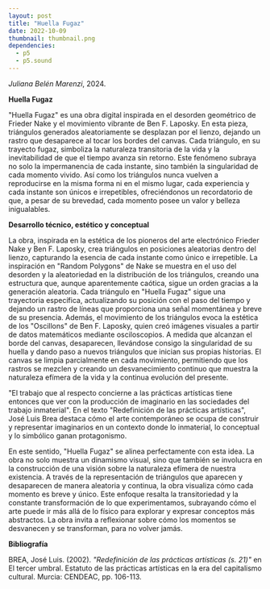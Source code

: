 ```yaml
---
layout: post
title: "Huella Fugaz"
date: 2022-10-09
thumbnail: thumbnail.png
dependencies:
  - p5
  - p5.sound
---
```


<div id="div-sketch">
  <script type="text/javascript" src="sketch.js"></script>
</div>

_Juliana Belén Marenzi_, 2024.

**Huella Fugaz**

"Huella Fugaz" es una obra digital inspirada en el desorden geométrico de Frieder Nake y el movimiento vibrante de Ben F. Laposky. En esta pieza, triángulos generados aleatoriamente se desplazan por el lienzo, dejando un rastro que desaparece al tocar los bordes del canvas. Cada triángulo, en su trayecto fugaz, simboliza la naturaleza transitoria de la vida y la inevitabilidad de que el tiempo avanza sin retorno. Este fenómeno subraya no solo la impermanencia de cada instante, sino también la singularidad de cada momento vivido. Así como los triángulos nunca vuelven a reproducirse en la misma forma ni en el mismo lugar, cada experiencia y cada instante son únicos e irrepetibles, ofreciéndonos un recordatorio de que, a pesar de su brevedad, cada momento posee un valor y belleza inigualables.

**Desarrollo técnico, estético y conceptual**

La obra, inspirada en la estética de los pioneros del arte electrónico Frieder Nake y Ben F. Laposky, crea triángulos en posiciones aleatorias dentro del lienzo, capturando la esencia de cada instante como único e irrepetible. La inspiración en "Random Polygons" de Nake se muestra en el uso del desorden y la aleatoriedad en la distribución de los triángulos, creando una estructura que, aunque aparentemente caótica, sigue un orden gracias a la generación aleatoria. Cada triángulo en "Huella Fugaz" sigue una trayectoria específica, actualizando su posición con el paso del tiempo y dejando un rastro de líneas que proporciona una señal momentánea y breve de su presencia. Además, el movimiento de los triángulos evoca la estética de los "Oscillons" de Ben F. Laposky, quien creó imágenes visuales a partir de datos matemáticos mediante osciloscopios. A medida que alcanzan el borde del canvas, desaparecen, llevándose consigo la singularidad de su huella y dando paso a nuevos triángulos que inician sus propias historias. El canvas se limpia parcialmente en cada movimiento, permitiendo que los rastros se mezclen y creando un desvanecimiento continuo que muestra la naturaleza efímera de la vida y la continua evolución del presente.

"El trabajo que al respecto concierne a las prácticas artísticas tiene entonces que ver con la producción de imaginario en las sociedades del trabajo inmaterial". En el texto "Redefinición de las prácticas artísticas", José Luis Brea destaca cómo el arte contemporáneo se ocupa de construir y representar imaginarios en un contexto donde lo inmaterial, lo conceptual y lo simbólico ganan protagonismo.

En este sentido, "Huella Fugaz" se alinea perfectamente con esta idea. La obra no solo muestra un dinamismo visual, sino que también se involucra en la construcción de una visión sobre la naturaleza efímera de nuestra existencia. A través de la representación de triángulos que aparecen y desaparecen de manera aleatoria y continua, la obra visualiza cómo cada momento es breve y único. Este enfoque resalta la transitoriedad y la constante transformación de lo que experimentamos, subrayando cómo el arte puede ir más allá de lo físico para explorar y expresar conceptos más abstractos. La obra invita a reflexionar sobre cómo los momentos se desvanecen y se transforman, para no volver jamás.

**Bibliografía**

BREA, José Luis. (2002). _"Redefinición de las prácticas artísticas (s. 21)"_ en El tercer umbral. Estatuto de las prácticas artísticas en la era del capitalismo cultural. Murcia: CENDEAC, pp. 106-113.